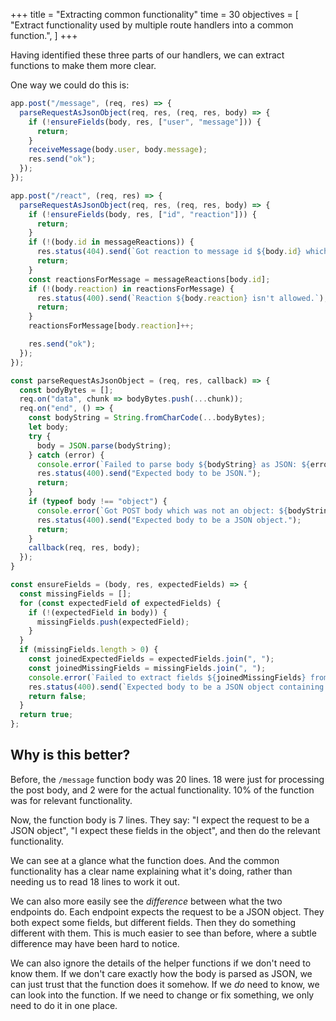 +++
title = "Extracting common functionality"
time = 30
objectives = [
    "Extract functionality used by multiple route handlers into a common function.",
]
+++

Having identified these three parts of our handlers, we can extract functions to make them more clear.

One way we could do this is:

```js {linenos=table}
app.post("/message", (req, res) => {
  parseRequestAsJsonObject(req, res, (req, res, body) => {
    if (!ensureFields(body, res, ["user", "message"])) {
      return;
    }
    receiveMessage(body.user, body.message);
    res.send("ok");
  });
});

app.post("/react", (req, res) => {
  parseRequestAsJsonObject(req, res, (req, res, body) => {
    if (!ensureFields(body, res, ["id", "reaction"])) {
      return;
    }
    if (!(body.id in messageReactions)) {
      res.status(404).send(`Got reaction to message id ${body.id} which doesn't exist.`);
      return;
    }
    const reactionsForMessage = messageReactions[body.id];
    if (!(body.reaction) in reactionsForMessage) {
      res.status(400).send(`Reaction ${body.reaction} isn't allowed.`);
      return;
    }
    reactionsForMessage[body.reaction]++;

    res.send("ok");
  });
});

const parseRequestAsJsonObject = (req, res, callback) => {
  const bodyBytes = [];
  req.on("data", chunk => bodyBytes.push(...chunk));
  req.on("end", () => {
    const bodyString = String.fromCharCode(...bodyBytes);
    let body;
    try {
      body = JSON.parse(bodyString);
    } catch (error) {
      console.error(`Failed to parse body ${bodyString} as JSON: ${error}`);
      res.status(400).send("Expected body to be JSON.");
      return;
    }
    if (typeof body !== "object") {
      console.error(`Got POST body which was not an object: ${bodyString}`);
      res.status(400).send("Expected body to be a JSON object.");
      return;
    }
    callback(req, res, body);
  });
}

const ensureFields = (body, res, expectedFields) => {
  const missingFields = [];
  for (const expectedField of expectedFields) {
    if (!(expectedField in body)) {
      missingFields.push(expectedField);
    }
  }
  if (missingFields.length > 0) {
    const joinedExpectedFields = expectedFields.join(", ");
    const joinedMissingFields = missingFields.join(", ");
    console.error(`Failed to extract fields ${joinedMissingFields} from post body: ${bodyString}`);
    res.status(400).send(`Expected body to be a JSON object containing keys ${joinedExpectedFields} but was missing ${joinedMissingFields}.`);
    return false;
  }
  return true;
};
```

## Why is this better?

Before, the `/message` function body was 20 lines. 18 were just for processing the post body, and 2 were for the actual functionality. 10% of the function was for relevant functionality.

Now, the function body is 7 lines. They say: "I expect the request to be a JSON object", "I expect these fields in the object", and then do the relevant functionality.

We can see at a glance what the function does. And the common functionality has a clear name explaining what it's doing, rather than needing us to read 18 lines to work it out.

We can also more easily see the _difference_ between what the two endpoints do. Each endpoint expects the request to be a JSON object. They both expect some fields, but different fields. Then they do something different with them. This is much easier to see than before, where a subtle difference may have been hard to notice.

We can also ignore the details of the helper functions if we don't need to know them. If we don't care exactly how the body is parsed as JSON, we can just trust that the function does it somehow. If we _do_ need to know, we can look into the function. If we need to change or fix something, we only need to do it in one place.
